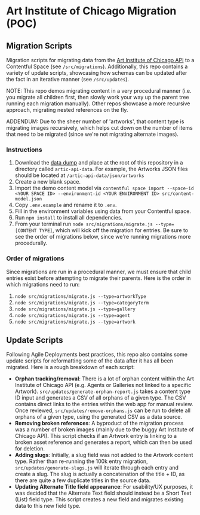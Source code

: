 # Art Institute of Chicago Migration (POC)

## Migration Scripts

Migration scripts for migrating data from the [Art Institute of Chicago API](https://api.artic.edu/docs/#introduction) to a Contentful Space (see `/src/migrations`). Additionally, this repo contains a variety of update scripts, showcasing how schemas can be updated after the fact in an iterative manner (see `/src/updates`).

NOTE: This repo demos migrating content in a very procedural manner (i.e. you migrate all children first, then slowly work your way up the parent tree running each migration manually). Other repos showcase a more recursive approach, migrating nested references on the fly.

ADDENDUM: Due to the sheer number of 'artworks', that content type is migrating images recursively, which helps cut down on the number of items that need to be migrated (since we're not migrating alternate images).

### Instructions

1. Download the [data dump](https://github.com/art-institute-of-chicago/api-data) and place at the root of this repository in a directory called `artic-api-data`. For example, the Artworks JSON files should be located at `/artic-api-data/json/artworks`
2. Create a new blank space.
3. Import the demo content model via `contentful space import --space-id <YOUR SPACE ID> --environment-id <YOUR ENVIRONMENT ID> src/content-model.json`
4. Copy `.env.example` and rename it to `.env`.
5. Fill in the environment variables using data from your Contentful space.
6. Run `npm install` to install all dependencies.
7. From your terminal run `node src/migrations/migrate.js --type=[CONTENT TYPE]`, which will kick off the migration for entries. Be sure to see the order of migrations below, since we're running migrations more procedurally.

### Order of migrations

Since migrations are run in a procedural manner, we must ensure that child entries exist before attempting to migrate their parents. Here is the order in which migrations need to run:

1. `node src/migrations/migrate.js --type=artworkType`
2. `node src/migrations/migrate.js --type=categoryTerm`
3. `node src/migrations/migrate.js --type=gallery`
4. `node src/migrations/migrate.js --type=agent`
5. `node src/migrations/migrate.js --type=artwork`

## Update Scripts

Following Agile Deployments best practices, this repo also contains some update scripts for reformatting some of the data after it has all been migrated. Here is a rough breakdown of each script:

- **Orphan tracking/removal**: There is a lot of orphan content within the Art Institute of Chicago API (e.g. Agents or Galleries not linked to a specific Artwork). `src/updates/generate-orphan-report.js` takes a content type ID input and generates a CSV of all orphans of a given type. The CSV contains direct links to the entries within the web app for manual review. Once reviewed, `src/updates/remove-orphans.js` can be run to delete all orphans of a given type, using the generated CSV as a data source.
- **Removing broken references**: A byproduct of the migration process was a number of broken images (mainly due to the buggy Art Institute of Chicago API). This script checks if an Artwork entry is linking to a broken asset reference and generates a report, which can then be used for deletion.
- **Adding slugs**: Initially, a slug field was not added to the Artwork content type. Rather than re-running the 100k entry migration, `src/updates/generate-slugs.js` will iterate through each entry and create a slug. The slug is actually a concatenation of the title + ID, as there are quite a few duplicate titles in the source data.
- **Updating Alternate Title field appearance**: For usability/UX purposes, it was decided that the Alternate Text field should instead be a Short Text (List) field type. This script creates a new field and migrates existing data to this new field type.
